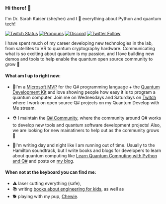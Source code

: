 ### Hi there! 👋
I'm Dr. Sarah Kaiser (she/her) and I 💖 everything about Python and quantum tech! 

[![Twitch Status](https://img.shields.io/twitch/status/crazy4pi314)](https://www.twitch.tv/crazy4pi314/about)
[![Pronouns](https://img.shields.io/badge/pronouns-she%2Fher-blueviolet)](http://pronoun.is/she)
[![Discord](https://img.shields.io/discord/713831924451377193?label=discord)](https://discord.gg/RmReNjt)
[![Twitter Follow](https://img.shields.io/twitter/follow/crazy4pi314?style=social)](https://twitter.com/crazy4pi314)
<!--[![Sarah's github stats](https://github-readme-stats.vercel.app/api?username=crazy4pi314)](https://github.com/anuraghazra/github-readme-stats)-->

I have spent much of my career developing new technologies in the lab, from satellites to VR to quantum cryptography hardware. Communicating what is so exciting about quantum is my passion, and I love building new demos and tools to help enable the quantum open source community to grow 🌱

#### What am I up to right now:
- 🏅I'm a [Microsoft MVP](https://mvp.microsoft.com/en-us/PublicProfile/5003652?fullName=Sarah%20Kaiser) for the Q# programming language + the [Quantum Development Kit](http://docs.microsoft.com/quantum/) and love showing people how easy it is to program a quantum computer. Join me on Wednesdays and Saturdays on [Twitch](https://www.twitch.tv/crazy4pi314/) where I work on open source Q# projects on my Quantum Develop with Me stream.

- ⛑ I maintain the [Q# Community](https://qsharp.community/), where the community around Q# works to develop new tools and quantum software development projects! Also, we are looking for new mainatiners to help out as the community grows 👯

- 📝I'm writing day and night like I am running out of time. Usually to the Hamilton soundtrack, but I write books and blogs for developers to learn about quantum computing like [Learn Quantum Computing with Python and Q#](https://www.manning.com/books/learn-quantum-computing-with-python-and-q-sharp) and posts on [my blog](https://www.sckaiser.com/archive).

#### When not at the keyboard you can find me:
- ⚠ laser cutting everything (safe), 
- 📚 writing [books about engineering for kids](https://www.amazon.com/Sarah-Kaiser/e/B07H4VDXW5/), as well as 
- 🐕 playing with my pup, [Chewie](https://twitter.com/chewieborka).


<!--
**crazy4pi314/crazy4pi314** is a ✨ _special_ ✨ repository because its `README.md` (this file) appears on your GitHub profile.

Here are some ideas to get you started:

- 🔭 I’m currently working on ...
- 🌱 I’m currently learning ...
- 👯 I’m looking to collaborate on ...
- 🤔 I’m looking for help with ...
- 💬 Ask me about ...
- 📫 How to reach me: ...
- 😄 Pronouns: She/her
- ⚡ Fun fact: ...
-->
